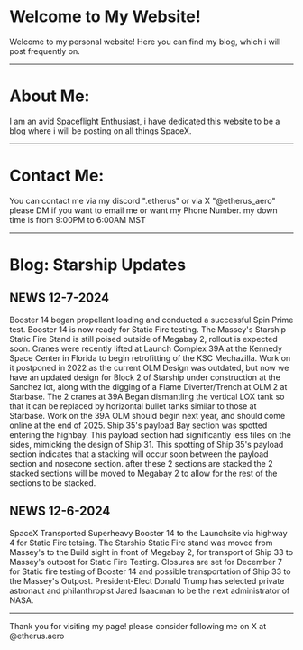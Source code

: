 # Welcome to My Website!

Welcome to my personal website! Here you can find my blog, which i will post frequently on.

---

# About Me:

I am an avid Spaceflight Enthusiast, i have dedicated this website to be a blog where i will be posting on all things SpaceX.

---

# Contact Me:

You can contact me via my discord ".etherus"
or via X "@etherus_aero"
please DM if you want to email me or want my Phone Number.
my down time is from 9:00PM to 6:00AM MST

---

# Blog: Starship Updates

## NEWS 12-7-2024
Booster 14 began propellant loading and conducted a successful Spin Prime test. Booster 14 is now ready for Static Fire testing. The Massey's Starship Static Fire Stand is still poised outside of Megabay 2, rollout is expected soon. Cranes were recently lifted at Launch Complex 39A at the Kennedy Space Center in Florida to begin retrofitting of the KSC Mechazilla. Work on it postponed in 2022 as the current OLM Design was outdated, but now we have an updated design for Block 2 of Starship under construction at the Sanchez lot, along with the digging of a Flame Diverter/Trench at OLM 2 at Starbase. The 2 cranes at 39A Began dismantling the vertical LOX tank so that it can be replaced by horizontal bullet tanks similar to those at Starbase. Work on the 39A OLM should begin next year, and should come online at the end of 2025.
Ship 35's payload Bay section was spotted entering the highbay. This payload section had significantly less tiles on the sides, mimicking the design of Ship 31. This spotting of Ship 35's payload section indicates that a stacking will occur soon between the payload section and nosecone section. after these 2 sections are stacked the 2 stacked sections will be moved to Megabay 2 to allow for the rest of the sections to be stacked.

## NEWS 12-6-2024
SpaceX Transported Superheavy Booster 14 to the Launchsite via highway 4 for Static Fire tetsing. The Starship Static Fire stand was moved from Massey's to the Build sight in front of Megabay 2, for transport of Ship 33 to Massey's outpost for Static Fire Testing.
Closures are set for December 7 for Static fire testing of Booster 14 
and possible transportation of Ship 33 to the Massey's Outpost.
President-Elect Donald Trump has selected private astronaut and philanthropist Jared Isaacman to be the next administrator of NASA.


---

Thank you for visiting my page!
please consider following me on X at @etherus.aero

